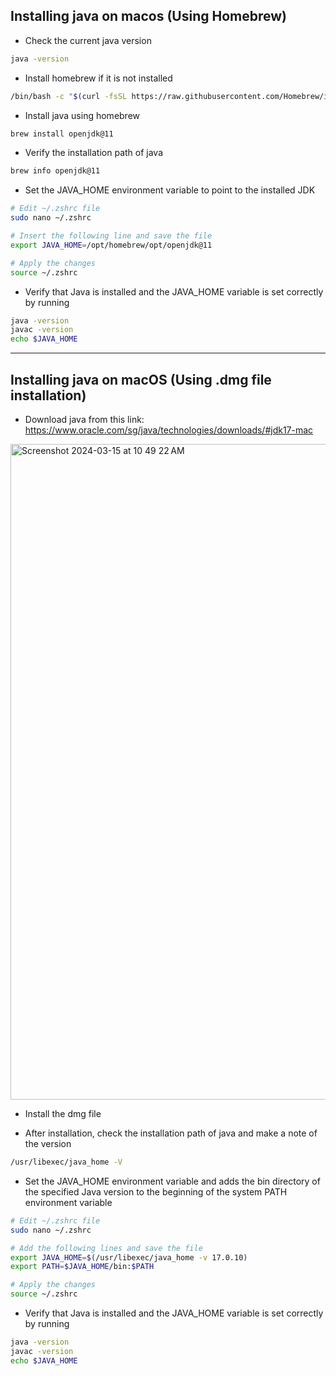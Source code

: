 ## Installing java on macos (Using Homebrew)

- Check the current java version 
```bash
java -version
```
- Install homebrew if it is not installed
```bash
/bin/bash -c "$(curl -fsSL https://raw.githubusercontent.com/Homebrew/install/HEAD/install.sh)"
```
- Install java using homebrew
```bash
brew install openjdk@11
```
- Verify the installation path of java
```bash
brew info openjdk@11
```
- Set the JAVA_HOME environment variable to point to the installed JDK
```bash
# Edit ~/.zshrc file
sudo nano ~/.zshrc

# Insert the following line and save the file
export JAVA_HOME=/opt/homebrew/opt/openjdk@11

# Apply the changes
source ~/.zshrc
```
- Verify that Java is installed and the JAVA_HOME variable is set correctly by running
```bash
java -version
javac -version
echo $JAVA_HOME
```
------------------------------------------
## Installing java on macOS (Using .dmg file installation)

- Download java from this link:
  https://www.oracle.com/sg/java/technologies/downloads/#jdk17-mac

<img width="1049" alt="Screenshot 2024-03-15 at 10 49 22 AM" src="https://github.com/sshuen30/installing-openjdk/assets/40738215/56505945-2096-4d02-96c2-7543b4eb9ca3">

- Install the dmg file

- After installation, check the installation path of java and make a note of the version
```bash
/usr/libexec/java_home -V
```

- Set the JAVA_HOME environment variable and adds the bin directory of the specified Java version to
  the beginning of the system PATH environment variable
```bash
# Edit ~/.zshrc file
sudo nano ~/.zshrc

# Add the following lines and save the file
export JAVA_HOME=$(/usr/libexec/java_home -v 17.0.10)
export PATH=$JAVA_HOME/bin:$PATH

# Apply the changes
source ~/.zshrc
```

- Verify that Java is installed and the JAVA_HOME variable is set correctly by running
```bash
java -version
javac -version
echo $JAVA_HOME
```
